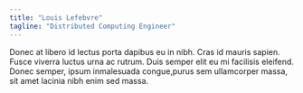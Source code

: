 ```yaml
---
title: "Louis Lefebvre"
tagline: "Distributed Computing Engineer"
---
```


Donec at libero id lectus porta dapibus eu in nibh. Cras id mauris sapien. Fusce viverra luctus urna ac rutrum. Duis semper elit eu mi facilisis eleifend. Donec semper, ipsum inmalesuada congue,purus sem ullamcorper massa, sit amet lacinia nibh enim sed massa.
